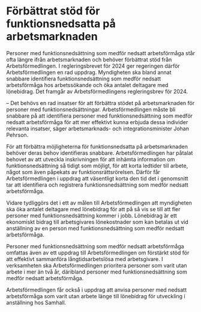 # Förbättrat stöd för funktionsnedsatta på arbetsmarknaden

Personer med funktionsnedsättning som medför nedsatt arbetsförmåga står ofta längre ifrån arbetsmarknaden och behöver förbättrat stöd från Arbetsförmedlingen. I regleringsbrevet för 2024 ger regeringen därför Arbetsförmedlingen en rad uppdrag. Myndigheten ska bland annat snabbare identifiera funktionsnedsättning som medför nedsatt arbetsförmåga hos arbetssökande och öka antalet deltagare med lönebidrag. Det framgår av Arbetsförmedlingens regleringsbrev för 2024.

– Det behövs en rad insatser för att förbättra stödet på arbetsmarknaden för personer med funktionsnedsättningar. Arbetsförmedlingen måste bli snabbare på att identifiera personer med funktionsnedsättning som medför nedsatt arbetsförmåga för att mer effektivt kunna erbjuda dessa individer relevanta insatser, säger arbetsmarknads- och integrationsminister Johan Pehrson.

För att förbättra möjligheterna för funktionsnedsatta på arbetsmarknaden behöver deras behov identifieras snabbare. Arbetsförmedlingen har påtalat behovet av att utveckla inskrivningen för att inhämta information om funktionsnedsättning så tidigt som möjligt, för att korta ledtider till arbete, något som även påpekats av funktionsrättsrörelsen. Därför får Arbetsförmedlingen i uppdrag att väsentligt korta den tid det i genomsnitt tar att identifiera och registrera funktionsnedsättning som medför nedsatt arbetsförmåga.

Vidare tydliggörs det i ett av målen till Arbetsförmedlingen att myndigheten ska öka antalet deltagare med lönebidrag för att på så vis se till att fler personer med funktionsnedsättning kommer i jobb. Lönebidrag är ett ekonomiskt bidrag till arbetsgivares lönekostnader som kan betalas ut vid anställning av en person med funktionsnedsättning som medför nedsatt arbetsförmåga.

Personer med funktionsnedsättning som medför nedsatt arbetsförmåga omfattas även av ett uppdrag till Arbetsförmedlingen om förstärkt stöd för att effektivt sammanföra långtidsarbetslösa med arbetsgivare. I verksamheten ska Arbetsförmedlingen prioritera personer som varit utan arbete i mer än två år, däribland personer med funktionsnedsättning som medför nedsatt arbetsförmåga.

Arbetsförmedlingen får också i uppdrag att anvisa personer med nedsatt arbetsförmåga som varit utan arbete länge till lönebidrag för utveckling i anställning hos Samhall.
